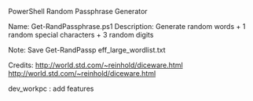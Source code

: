 PowerShell Random Passphrase Generator

Name: Get-RandPassphrase.ps1
Description: Generate random words + 1 random special characters + 3 random digits

Note: Save Get-RandPassp eff_large_wordlist.txt 

Credits:
http://world.std.com/~reinhold/diceware.html
http://world.std.com/~reinhold/diceware.html

dev_workpc : add features
